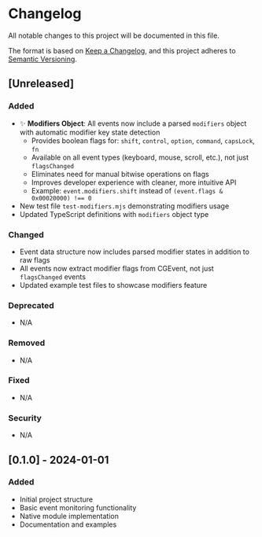 # Changelog

All notable changes to this project will be documented in this file.

The format is based on [Keep a Changelog](https://keepachangelog.com/en/1.0.0/),
and this project adheres to [Semantic Versioning](https://semver.org/spec/v2.0.0.html).

## [Unreleased]

### Added
- ✨ **Modifiers Object**: All events now include a parsed `modifiers` object with automatic modifier key state detection
  - Provides boolean flags for: `shift`, `control`, `option`, `command`, `capsLock`, `fn`
  - Available on all event types (keyboard, mouse, scroll, etc.), not just `flagsChanged`
  - Eliminates need for manual bitwise operations on flags
  - Improves developer experience with cleaner, more intuitive API
  - Example: `event.modifiers.shift` instead of `(event.flags & 0x00020000) !== 0`
- New test file `test-modifiers.mjs` demonstrating modifiers usage
- Updated TypeScript definitions with `modifiers` object type

### Changed
- Event data structure now includes parsed modifier states in addition to raw flags
- All events now extract modifier flags from CGEvent, not just `flagsChanged` events
- Updated example test files to showcase modifiers feature

### Deprecated
- N/A

### Removed
- N/A

### Fixed
- N/A

### Security
- N/A

## [0.1.0] - 2024-01-01

### Added
- Initial project structure
- Basic event monitoring functionality
- Native module implementation
- Documentation and examples 